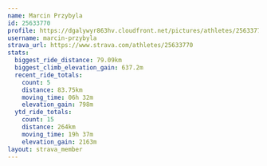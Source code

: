 ```yaml
---
name: Marcin Przybyla
id: 25633770
profile: https://dgalywyr863hv.cloudfront.net/pictures/athletes/25633770/12947173/2/large.jpg
username: marcin-przybyla
strava_url: https://www.strava.com/athletes/25633770
stats:
  biggest_ride_distance: 79.09km
  biggest_climb_elevation_gain: 637.2m
  recent_ride_totals:
    count: 5
    distance: 83.75km
    moving_time: 06h 32m
    elevation_gain: 798m
  ytd_ride_totals:
    count: 15
    distance: 264km
    moving_time: 19h 37m
    elevation_gain: 2163m
layout: strava_member
--- 
```

